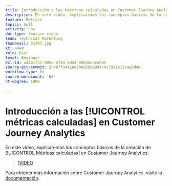 ```yaml
---
title: Introducción a las métricas calculadas en Customer Journey Analytics
description: En este vídeo, explicaremos los conceptos básicos de la creación de métricas calculadas en Customer Journey Analytics de Adobe.
feature: Metrics
topics: null
activity: use
doc-type: feature video
team: Technical Marketing
thumbnail: 31787.jpg
kt: 4448
role: User
level: Beginner
exl-id: a44b1f31-005e-4f44-b941-60e44aeea605
source-git-commit: 5ca07f3aa1e080e9288b094c4c7921e11cae5d40
workflow-type: ht
source-wordcount: '65'
ht-degree: 100%

---
```


# Introducción a las [!UICONTROL métricas calculadas] en Customer Journey Analytics

En este vídeo, explicaremos los conceptos básicos de la creación de [!UICONTROL Métricas calculadas] en Customer Journey Analytics.

>[!VIDEO](https://video.tv.adobe.com/v/31787/?quality=12)

Para obtener más información sobre Customer Journey Analytics, visite la [documentación](https://experienceleague.adobe.com/docs/analytics-platform/using/cja-landing.html?lang=es).
